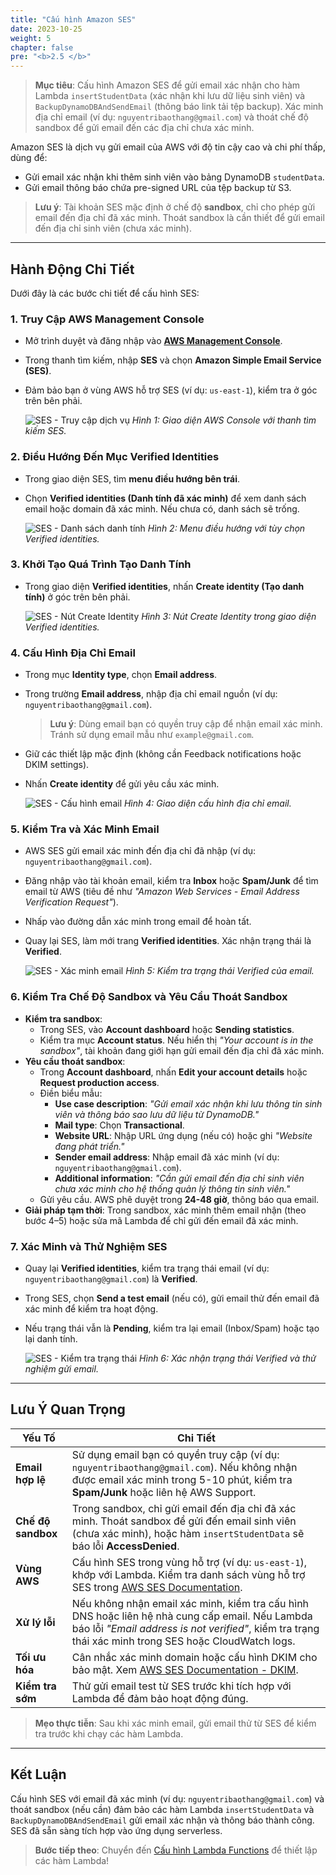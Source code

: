 ```yaml
---
title: "Cấu hình Amazon SES"
date: 2023-10-25
weight: 5
chapter: false
pre: "<b>2.5 </b>"
---
```


> **Mục tiêu**: Cấu hình Amazon SES để gửi email xác nhận cho hàm Lambda `insertStudentData` (xác nhận khi lưu dữ liệu sinh viên) và `BackupDynamoDBAndSendEmail` (thông báo link tải tệp backup). Xác minh địa chỉ email (ví dụ: `nguyentribaothang@gmail.com`) và thoát chế độ sandbox để gửi email đến các địa chỉ chưa xác minh.

Amazon SES là dịch vụ gửi email của AWS với độ tin cậy cao và chi phí thấp, dùng để:  
- Gửi email xác nhận khi thêm sinh viên vào bảng DynamoDB `studentData`.  
- Gửi email thông báo chứa pre-signed URL của tệp backup từ S3.  

> **Lưu ý**: Tài khoản SES mặc định ở chế độ **sandbox**, chỉ cho phép gửi email đến địa chỉ đã xác minh. Thoát sandbox là cần thiết để gửi email đến địa chỉ sinh viên (chưa xác minh).

---

## Hành Động Chi Tiết

Dưới đây là các bước chi tiết để cấu hình SES:

### 1. Truy Cập AWS Management Console
- Mở trình duyệt và đăng nhập vào **[AWS Management Console](https://console.aws.amazon.com)**.
- Trong thanh tìm kiếm, nhập **SES** và chọn **Amazon Simple Email Service (SES)**.
- Đảm bảo bạn ở vùng AWS hỗ trợ SES (ví dụ: `us-east-1`), kiểm tra ở góc trên bên phải.

  ![SES - Truy cập dịch vụ](/images/3-configureses/configureses-01.png)
  *Hình 1: Giao diện AWS Console với thanh tìm kiếm SES.*

### 2. Điều Hướng Đến Mục Verified Identities
- Trong giao diện SES, tìm **menu điều hướng bên trái**.
- Chọn **Verified identities (Danh tính đã xác minh)** để xem danh sách email hoặc domain đã xác minh. Nếu chưa có, danh sách sẽ trống.

  ![SES - Danh sách danh tính](/images/3-configureses/configureses-02.png)
  *Hình 2: Menu điều hướng với tùy chọn Verified identities.*

### 3. Khởi Tạo Quá Trình Tạo Danh Tính
- Trong giao diện **Verified identities**, nhấn **Create identity (Tạo danh tính)** ở góc trên bên phải.

  ![SES - Nút Create Identity](/images/3-configureses/configureses-03.png)
  *Hình 3: Nút Create Identity trong giao diện Verified identities.*

### 4. Cấu Hình Địa Chỉ Email
- Trong mục **Identity type**, chọn **Email address**.
- Trong trường **Email address**, nhập địa chỉ email nguồn (ví dụ: `nguyentribaothang@gmail.com`).  
  > **Lưu ý**: Dùng email bạn có quyền truy cập để nhận email xác minh. Tránh sử dụng email mẫu như `example@gmail.com`.
- Giữ các thiết lập mặc định (không cần Feedback notifications hoặc DKIM settings).
- Nhấn **Create identity** để gửi yêu cầu xác minh.

  ![SES - Cấu hình email](/images/3-configureses/configureses-04.png)
  *Hình 4: Giao diện cấu hình địa chỉ email.*

### 5. Kiểm Tra và Xác Minh Email
- AWS SES gửi email xác minh đến địa chỉ đã nhập (ví dụ: `nguyentribaothang@gmail.com`).
- Đăng nhập vào tài khoản email, kiểm tra **Inbox** hoặc **Spam/Junk** để tìm email từ AWS (tiêu đề như _"Amazon Web Services - Email Address Verification Request"_).
- Nhấp vào đường dẫn xác minh trong email để hoàn tất.
- Quay lại SES, làm mới trang **Verified identities**. Xác nhận trạng thái là **Verified**.

  ![SES - Xác minh email](/images/3-configureses/configureses-05.png)
  *Hình 5: Kiểm tra trạng thái Verified của email.*

### 6. Kiểm Tra Chế Độ Sandbox và Yêu Cầu Thoát Sandbox
- **Kiểm tra sandbox**:
  - Trong SES, vào **Account dashboard** hoặc **Sending statistics**.
  - Kiểm tra mục **Account status**. Nếu hiển thị _"Your account is in the sandbox"_, tài khoản đang giới hạn gửi email đến địa chỉ đã xác minh.
- **Yêu cầu thoát sandbox**:
  - Trong **Account dashboard**, nhấn **Edit your account details** hoặc **Request production access**.
  - Điền biểu mẫu:
    - **Use case description**: _"Gửi email xác nhận khi lưu thông tin sinh viên và thông báo sao lưu dữ liệu từ DynamoDB."_
    - **Mail type**: Chọn **Transactional**.
    - **Website URL**: Nhập URL ứng dụng (nếu có) hoặc ghi _"Website đang phát triển."_
    - **Sender email address**: Nhập email đã xác minh (ví dụ: `nguyentribaothang@gmail.com`).
    - **Additional information**: _"Cần gửi email đến địa chỉ sinh viên chưa xác minh cho hệ thống quản lý thông tin sinh viên."_
  - Gửi yêu cầu. AWS phê duyệt trong **24-48 giờ**, thông báo qua email.
- **Giải pháp tạm thời**: Trong sandbox, xác minh thêm email nhận (theo bước 4–5) hoặc sửa mã Lambda để chỉ gửi đến email đã xác minh.

### 7. Xác Minh và Thử Nghiệm SES
- Quay lại **Verified identities**, kiểm tra trạng thái email (ví dụ: `nguyentribaothang@gmail.com`) là **Verified**.
- Trong SES, chọn **Send a test email** (nếu có), gửi email thử đến email đã xác minh để kiểm tra hoạt động.
- Nếu trạng thái vẫn là **Pending**, kiểm tra lại email (Inbox/Spam) hoặc tạo lại danh tính.

  ![SES - Kiểm tra trạng thái](/images/3-configureses/configureses-06.png)
  *Hình 6: Xác nhận trạng thái Verified và thử nghiệm gửi email.*

---

## Lưu Ý Quan Trọng

| **Yếu Tố** | **Chi Tiết** |
|------------|--------------|
| **Email hợp lệ** | Sử dụng email bạn có quyền truy cập (ví dụ: `nguyentribaothang@gmail.com`). Nếu không nhận được email xác minh trong 5-10 phút, kiểm tra **Spam/Junk** hoặc liên hệ AWS Support. |
| **Chế độ sandbox** | Trong sandbox, chỉ gửi email đến địa chỉ đã xác minh. Thoát sandbox để gửi đến email sinh viên (chưa xác minh), hoặc hàm `insertStudentData` sẽ báo lỗi **AccessDenied**. |
| **Vùng AWS** | Cấu hình SES trong vùng hỗ trợ (ví dụ: `us-east-1`), khớp với Lambda. Kiểm tra danh sách vùng hỗ trợ SES trong [AWS SES Documentation](https://docs.aws.amazon.com/ses/latest/dg/regions.html). |
| **Xử lý lỗi** | Nếu không nhận email xác minh, kiểm tra cấu hình DNS hoặc liên hệ nhà cung cấp email. Nếu Lambda báo lỗi _"Email address is not verified"_, kiểm tra trạng thái xác minh trong SES hoặc CloudWatch logs. |
| **Tối ưu hóa** | Cân nhắc xác minh domain hoặc cấu hình DKIM cho bảo mật. Xem [AWS SES Documentation - DKIM](https://docs.aws.amazon.com/ses/latest/dg/send-email-authentication-dkim.html). |
| **Kiểm tra sớm** | Thử gửi email test từ SES trước khi tích hợp với Lambda để đảm bảo hoạt động đúng. |

> **Mẹo thực tiễn**: Sau khi xác minh email, gửi email thử từ SES để kiểm tra trước khi chạy các hàm Lambda.

---

## Kết Luận

Cấu hình SES với email đã xác minh (ví dụ: `nguyentribaothang@gmail.com`) và thoát sandbox (nếu cần) đảm bảo các hàm Lambda `insertStudentData` và `BackupDynamoDBAndSendEmail` gửi email xác nhận và thông báo thành công. SES đã sẵn sàng tích hợp vào ứng dụng serverless.

> **Bước tiếp theo**: Chuyển đến [Cấu hình Lambda Functions](3-creating-lambda-functions/) để thiết lập các hàm Lambda!